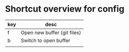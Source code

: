 # Shortcut overview for config

| key | desc |
|---|---|
| <leader>f | Open new buffer (git files)  |
| <leader>b  | Switch to open buffer  |
|   |   |

